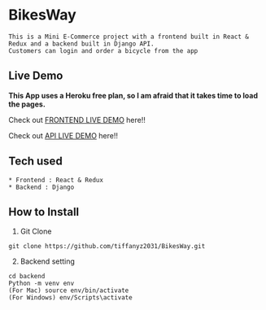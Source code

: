 # BikesWay

```
This is a Mini E-Commerce project with a frontend built in React & Redux and a backend built in Django API.
Customers can login and order a bicycle from the app

```

## Live Demo

**This App uses a Heroku free plan, so I am afraid that it takes time to load the pages.**

Check out [FRONTEND LIVE DEMO](https://frontend-bikesway32.herokuapp.com/) here!!

Check out [API LIVE DEMO](https://backend-bikesway32.herokuapp.com/) here!!




## Tech used

```
* Frontend : React & Redux
* Backend : Django
```

## How to Install

1. Git Clone

```
git clone https://github.com/tiffanyz2031/BikesWay.git

```

2. Backend setting

```
cd backend
Python -m venv env
(For Mac) source env/bin/activate
(For Windows) env/Scripts\activate
